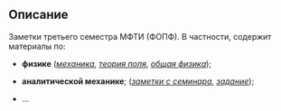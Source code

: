 ## Описание
Заметки третьего семестра МФТИ (ФОПФ). В частности, содержит материалы по:

* **физике**
([*механика*](https://github.com/k1242/notes_3sem/blob/master/physics/LL_I/notes_LL_I.pdf),
[*теория поля*](https://github.com/k1242/notes_3sem/blob/master/physics/LL_II/notes_LL_II.pdf),
[*общая физика*](https://github.com/k1242/notes_3sem/blob/master/physics/general_physics/general_physics.pdf));

* **аналитической механике**;
([*заметки с семинара*](https://github.com/k1242/notes_3sem/blob/master/anmec/anmec_notes.pdf),
[*задание*](https://github.com/k1242/notes_3sem/blob/master/HW/Anal_Mec/Khoruzhii_AM_HW.pdf));

* ...
